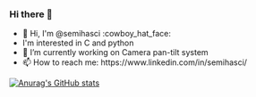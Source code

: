 ### Hi there 👋
<ul>
<li> 👋 Hi, I'm @semihasci :cowboy_hat_face:</li>
<li> I'm interested in C and python </li>
<li> 🔭 I’m currently working on Camera pan-tilt system</li>
<li>📫 How to reach me: https://www.linkedin.com/in/semihasci/ </li>
</ul>

[![Anurag's GitHub stats](https://github-readme-stats.vercel.app/api?username=semihasci)](https://github.com/anuraghazra/github-readme-stats)



<!--
**semihasci/semihasci** is a ✨ _special_ ✨ repository because its `README.md` (this file) appears on your GitHub profile.

Here are some ideas to get you started:

- 🔭 I’m currently working on ...
- 🌱 I’m currently learning ...
- 👯 I’m looking to collaborate on ...
- 🤔 I’m looking for help with ...
- 💬 Ask me about ...
- 📫 How to reach me: ...
- 😄 Pronouns: ...
- ⚡ Fun fact: ...
-->
